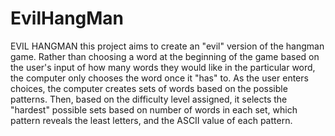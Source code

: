 # EvilHangMan
EVIL HANGMAN
this project aims to create an "evil" version of the hangman game. Rather than choosing a word at the beginning of the game based on the user's input of how many words they would like in the particular word, the computer only chooses the word once it "has" to. As the user enters choices, the computer creates sets of words based on the possible patterns. Then, based on the difficulty level assigned, it selects the "hardest" possible sets based on number of words in each set, which pattern reveals the least letters, and the ASCII value of each pattern. 
